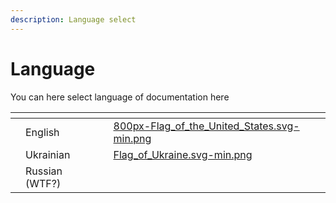 ```yaml
---
description: Language select
---
```


# Language

You can here select language of documentation here

<table data-view="cards"><thead><tr><th></th><th></th><th></th><th data-hidden data-card-cover data-type="files"></th></tr></thead><tbody><tr><td></td><td>English</td><td></td><td><a href="../.gitbook/assets/800px-Flag_of_the_United_States.svg-min.png">800px-Flag_of_the_United_States.svg-min.png</a></td></tr><tr><td></td><td>Ukrainian</td><td></td><td><a href="../.gitbook/assets/Flag_of_Ukraine.svg-min.png">Flag_of_Ukraine.svg-min.png</a></td></tr><tr><td></td><td>Russian (WTF?)</td><td></td><td></td></tr></tbody></table>
